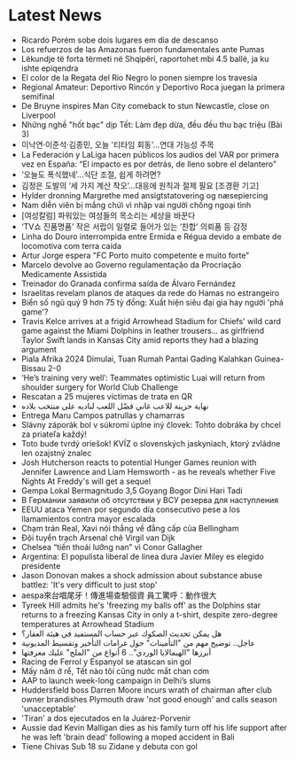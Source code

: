 # Latest News
-  Ricardo Porém sobe dois lugares em dia de descanso
-  Los refuerzos de las Amazonas fueron fundamentales ante Pumas
-  Lëkundje të forta tërmeti në Shqipëri, raportohet mbi 4.5 ballë, ja ku ishte epiqendra
-  El color de la Regata del Río Negro lo ponen siempre los travesía
-  Regional Amateur: Deportivo Rincón y Deportivo Roca juegan la primera semifinal
-  De Bruyne inspires Man City comeback to stun Newcastle, close on Liverpool
-  Những nghề "hốt bạc" dịp Tết: Làm đẹp dừa, đều đều thu bạc triệu (Bài 3)
-  이낙연·이준석·김종민, 오늘 '티타임 회동'…연대 가능성 주목
-  La Federación y LaLiga hacen públicos los audios del VAR por primera vez en España: “El impacto es por detrás, de lleno sobre el delantero”
-  ‘오늘도 폭식했네’…식단 조절, 쉽게 하려면?
-  김정은 도발의 ‘세 가지 계산 착오’…대응에 원칙과 절제 필요 [조경환 기고]
-  Hylder dronning Margrethe med ansigtstatovering og næsepiercing
-  Nam diễn viên bị mắng chửi vì nhập vai người chồng ngoại tình
-  [여성칼럼] 파워있는 여성들의 목소리는 세상을 바꾼다
-  ‘TV쇼 진품명품’ 작은 서랍이 일렬로 들어가 있는 ‘찬합’ 의뢰품 등 감정
-  Linha do Douro interrompida entre Ermida e Régua devido a embate de locomotiva com terra caída
-  Artur Jorge espera "FC Porto muito competente e muito forte"
-  Marcelo devolve ao Governo regulamentação da Procriação Medicamente Assistida
-  Treinador do Granada confirma saída de Álvaro Fernández
-  Israelitas revelam planos de ataques da rede do Hamas no estrangeiro
-  Biển số ngũ quý 9 hơn 75 tỷ đồng: Xuất hiện siêu đại gia hay người 'phá game'?
-  Travis Kelce arrives at a frigid Arrowhead Stadium for Chiefs' wild card game against the Miami Dolphins in leather trousers... as girlfriend Taylor Swift lands in Kansas City amid reports they had a blazing argument
-  Piala Afrika 2024 Dimulai, Tuan Rumah Pantai Gading Kalahkan Guinea-Bissau 2-0
-  ‘He’s training very well’: Teammates optimistic Luai will return from shoulder surgery for World Club Challenge
-  Rescatan a 25 mujeres víctimas de trata en QR
-  نهاية حزينة للاعب غاني فضّل اللعب لناديه على منتخب بلاده
-  Entrega Maru Campos patrullas y chamarras
-  Slávny záporák bol v súkromí úplne iný človek: Tohto dobráka by chcel za priateľa každý!
-  Toto bude tvrdý oriešok! KVÍZ o slovenských jaskyniach, ktorý zvládne len ozajstný znalec
-  Josh Hutcherson reacts to potential Hunger Games reunion with Jennifer Lawrence and Liam Hemsworth - as he reveals whether Five Nights At Freddy's will get a sequel
-  Gempa Lokal Bermagnitudo 3,5 Goyang Bogor Dini Hari Tadi
-  В Германии заявили об отсутствии у ВСУ резерва для наступления
-  EEUU ataca Yemen por segundo día consecutivo pese a los llamamientos contra mayor escalada
-  Chạm trán Real, Xavi nói thẳng về đẳng cấp của Bellingham
-  Đội tuyển trạch Arsenal chê Virgil van Dijk
-  Chelsea “tiến thoái lưỡng nan” vì Conor Gallagher
-  Argentina: El populista liberal de línea dura Javier Miley es elegido presidente
-  Jason Donovan makes a shock admission about substance abuse battlez: 'It's very difficult to just stop'
-  aespa來台唱尾牙！傳進場查驗個資 員工驚呼：動作很大
-  Tyreek Hill admits he's 'freezing my balls off' as the Dolphins star returns to a freezing Kansas City in only a t-shirt, despite zero-degree temperatures at Arrowhead Stadium
-  هل يمكن تحديث الصكوك عبر حساب المستفيد في هيئة العقار؟
-  عاجل.. توضيح مهم من "التأمينات" حول غرامات التأخير وتقسيط المديونية
-  أبرزها "الهيمالايا الوردي".. 6 أنواع من "الملح" عليك معرفتها
-  Racing de Ferrol y Espanyol se atascan sin gol
-  Mấy năm ở rể, Tết nào tôi cũng nước mắt chan cơm
-  AAP to launch week-long campaign in Delhi’s slums
-  Huddersfield boss Darren Moore incurs wrath of chairman after club owner brandishes Plymouth draw 'not good enough' and calls season 'unacceptable'
-  'Tiran' a dos ejecutados en la Juárez-Porvenir
-  Aussie dad Kevin Malligan dies as his family turn off his life support after he was left 'brain dead' following a moped accident in Bali
-  Tiene Chivas Sub 18 su Zidane y debuta con gol
